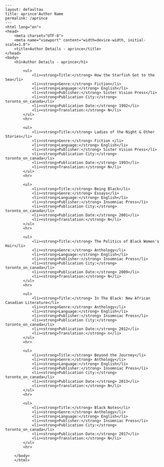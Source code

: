 
    ---
    layout: defaultau
    title: aprince'Author Name 
    permalink: /aprince
    ---
    <html lang="en">
    <head>
        <meta charset="UTF-8">
        <meta name="viewport" content="width=device-width, initial-scale=1.0">
        <title>Author Details - aprince</title>
    </head>
    <body>
        <h1>Author Details - aprince</h1>
        
            <ul>
                <li><strong>Title:</strong> How the Starfish Got to the Sea</li>
                <li><strong>Genre:</strong> Fiction</li>
                <li><strong>Language:</strong> English</li>
                <li><strong>Publisher:</strong> Sister Vision Press</li>
                <li><strong>Publication City:</strong> toronto_on_canada</li>
                <li><strong>Publication Date:</strong> 1992</li>
                <li><strong>Translation:</strong> N</li>
            </ul>
            <hr>
            
            <ul>
                <li><strong>Title:</strong> Ladies of the Night & Other Stories</li>
                <li><strong>Genre:</strong> Fiction </li>
                <li><strong>Language:</strong> English</li>
                <li><strong>Publisher:</strong> Sister Vision Press</li>
                <li><strong>Publication City:</strong> toronto_on_canada</li>
                <li><strong>Publication Date:</strong> 1993</li>
                <li><strong>Translation:</strong> N</li>
            </ul>
            <hr>
            
            <ul>
                <li><strong>Title:</strong> Being Black</li>
                <li><strong>Genre:</strong> Essays</li>
                <li><strong>Language:</strong> English</li>
                <li><strong>Publisher:</strong> Insomniac Press</li>
                <li><strong>Publication City:</strong> toronto_on_canada</li>
                <li><strong>Publication Date:</strong> 2001</li>
                <li><strong>Translation:</strong> N</li>
            </ul>
            <hr>
            
            <ul>
                <li><strong>Title:</strong> The Politics of Black Women's Hair</li>
                <li><strong>Genre:</strong> Anthology</li>
                <li><strong>Language:</strong> English</li>
                <li><strong>Publisher:</strong> Insomniac Press</li>
                <li><strong>Publication City:</strong> toronto_on_canada</li>
                <li><strong>Publication Date:</strong> 2009</li>
                <li><strong>Translation:</strong> N</li>
            </ul>
            <hr>
            
            <ul>
                <li><strong>Title:</strong> In The Black: New African Canadian Literature</li>
                <li><strong>Genre:</strong> Anthology</li>
                <li><strong>Language:</strong> English</li>
                <li><strong>Publisher:</strong> Insomniac Press</li>
                <li><strong>Publication City:</strong> toronto_on_canada</li>
                <li><strong>Publication Date:</strong> 2012</li>
                <li><strong>Translation:</strong> n</li>
            </ul>
            <hr>
            
            <ul>
                <li><strong>Title:</strong> Beyond the Journey</li>
                <li><strong>Genre:</strong> Anthology</li>
                <li><strong>Language:</strong> English</li>
                <li><strong>Publisher:</strong> Insomniac Press</li>
                <li><strong>Publication City:</strong> toronto_on_canada</li>
                <li><strong>Publication Date:</strong> 2013</li>
                <li><strong>Translation:</strong> N</li>
            </ul>
            <hr>
            
            <ul>
                <li><strong>Title:</strong> Black Notes</li>
                <li><strong>Genre:</strong> Anthology</li>
                <li><strong>Language:</strong> English</li>
                <li><strong>Publisher:</strong> Insomniac Press</li>
                <li><strong>Publication City:</strong> toronto_on_canada</li>
                <li><strong>Publication Date:</strong> 2017</li>
                <li><strong>Translation:</strong> N</li>
            </ul>
            <hr>
            
        </body>
        </html>
        